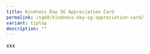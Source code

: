 ```yaml
---
title: Kindness Day SG Appreciation Card
permalink: /sg60/kindness-day-sg-appreciation-card/
variant: tiptap
description: ""
---
```

<p>xxx</p>